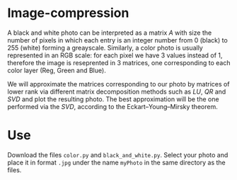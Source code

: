 # Image-compression
A black and white photo can be interpreted as a matrix $A$ with size the number of pixels in which each entry is an integer number from $0$ (black) to $255$ (white) 
forming a greayscale. Similarly, a color photo is usually represented in an RGB scale: for each pixel we have $3$ values instead of $1$, therefore the image is
reseprented in $3$ matrices, one corresponding to each color layer (Reg, Green and Blue).

We will approximate the matrices corresponding to our photo by matrices of lower rank via different matrix decomposition methods such as $LU$, $QR$ and $SVD$ and plot 
the resulting photo. The best approximation will be the one performed via the $SVD$, according to the Eckart–Young–Mirsky theorem.

# Use
Download the files `color.py` and `black_and_white.py`. Select your photo and place it in format `.jpg` under the name `myPhoto` in the same directory as the files.
